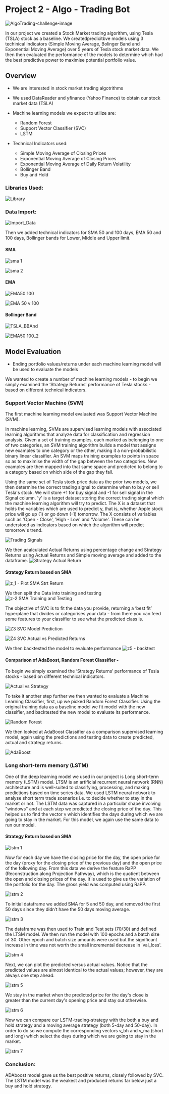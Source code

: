 # Project 2 - Algo - Trading Bot

![AlgoTrading-challenge-image](https://user-images.githubusercontent.com/85688247/178852925-0a297d62-e9f3-426a-b95c-4a4be1cf1905.png)


In our project we created a Stock Market trading algorithm, using Tesla (TSLA) stock as a baseline. We createdpredicitbve models using 3 techinical indicators (Simple Moving Average, Bolinger Band and Exponential Moving Average) over 5 years of Tesla stock market data. We then then evaluated the performance of the models to determine which had the best predictive power to maximise potential portfolio value. 


## Overview

* We are interested in stock market trading algotrithms

* We used DataReader and yfinance (Yahoo Finance) to obtain our stock market data (TSLA)

* Machine learning models we expect to utilize are:

    * Random Forest
    * Support Vector Classifier (SVC)
    * LSTM

* Technical Indicators used:

    * Simple Moving Average of Closing Prices
    * Exponential Moving Average of Closing Prices
    * Exponential Moving Average of Daily Return Volatility
    * Bollinger Band
    * Buy and Hold


### Libraries Used:
![Library](https://user-images.githubusercontent.com/85688247/178892027-4e999ab8-ecd6-4400-b3d3-454b52b73383.png)


### Data Import:
![Import_Data](https://user-images.githubusercontent.com/85688247/178892633-2df7840a-1370-4abd-9704-45dad4ca18e1.png)


Then we added technical indicators for SMA 50 and 100 days, EMA 50 and 100 days, Bollinger bands for Lower, Middle and Upper limit.  

#### SMA
![sma 1](https://user-images.githubusercontent.com/85688247/178967588-b737d0f1-df85-4e69-bab0-96d99e79f15a.png)

![sma 2](https://user-images.githubusercontent.com/85688247/178967682-264b8f46-06a6-403e-a518-6fd88db2814f.png)


#### EMA 

![EMA50 100](https://user-images.githubusercontent.com/85688247/178901807-4177fff0-46b8-4d9b-ae48-b7b68a7cfa6b.png)

![EMA 50 v 100](https://user-images.githubusercontent.com/85688247/178967278-6ad3037f-5f45-4451-86a8-194d585f0808.png)

#### Bollinger Band 
![TSLA_BBAnd](https://user-images.githubusercontent.com/85688247/178901252-b3f6a050-11ef-4382-91b5-d651bf31b95e.png)

![EMA50 100_2](https://user-images.githubusercontent.com/85688247/178901977-3160bee5-50c6-4031-a75a-3f7db7cb1416.png)



## Model Evaluation
* Ending portfolio values/returns under each machine learning model will be used to evaluate the models

We wanted to create a number of machine learning models - to begin we simply examined the ‘Strategy Returns’ performance of Tesla stocks - based on different technical indicators. 


### Support Vector Machine (SVM)

The first machine learning model evaluated was Support Vector Machine (SVM).  

In machine learning, SVMs are supervised learning models with associated learning algorithms that analyze data for classification and regression analysis.  Given a set of training examples, each marked as belonging to one of two categories, an SVM training algorithm builds a model that assigns new examples to one category or the other, making it a non-probabilistic binary linear classifier.  An SVM maps training examples to points in space so as to maximise the width of the gap between the two categories.  New examples are then mapped into that same space and predicted to belong to a category based on which side of the gap they fall.

Using the same set of Tesla stock price data as the prior two models, we then determine the correct trading signal to determine when to buy or sell Tesla's stock.  We will store +1 for buy signal and -1 for sell signal in the Signal column. 'y' is a target dataset storing the correct trading signal which the machine learning algorithm will try to predict.  The X is a dataset that holds the variables which are used to predict y, that is, whether Apple stock price will go up (1) or go down (-1) tomorrow. The X consists of variables such as 'Open - Close', 'High - Low' and 'Volume'. These can be understood as indicators based on which the algorithm will predict tomorrow's trend.


![Trading Signals](https://user-images.githubusercontent.com/85688247/178893910-4838b582-9c57-4512-b69f-b38f6983e597.png)


We then acalculated Actual Returns using percentage change and Strategy Returns using Actual Returns and Simple moving average and added to the dataframe. 
![Strategy   Actual Return ](https://user-images.githubusercontent.com/85688247/178894384-37b62a82-21af-4b11-bc98-de9f3db6594a.png)


#### Strategy Return based on SMA
![z_1 - Plot SMA Strt Return](https://user-images.githubusercontent.com/85688247/178895108-104d1d08-a07a-4375-8daa-a2d98e628a5b.png)


We then split the Data into training and testing
![z-2 SMA Training and Testing](https://user-images.githubusercontent.com/85688247/178898528-7c21e1d2-1a92-40c4-b69b-7b05d90c4d3f.png)

The objective of SVC is to fit the data you provide, returning a ‘best fit’ hyperplane that divides or categorises your data - from there you can feed some features to your classifier to see what the predicted class is.

![Z3 SVC Model Prediction](https://user-images.githubusercontent.com/85688247/178899176-7f635791-161f-43f0-8d46-fb0d6f73df04.png)

![Z4 SVC Actual vs Predicted Returns ](https://user-images.githubusercontent.com/85688247/178899470-656e0027-c800-4e4f-b032-b32b15d8e6b7.png)

We then backtested the model to evaluate performance
![z5 - backtest](https://user-images.githubusercontent.com/85688247/178899643-1063b1f9-ed0e-4d04-abba-b07776605a82.png)

#### Comparison of AdaBoost, Random Forest Classifier - 

To begin we simply examined the ‘Strategy Returns’ performance of Tesla stocks - based on different technical indicators.

![Actual vs Strategy](https://user-images.githubusercontent.com/85688247/178968137-1e28cd9d-886d-43e3-a573-8042a097edd4.png)

To take it another step further we then wanted to evaluate a Machine Learning Classifier, first, up we picked Random Forest Classifier. Using the original training data as a baseline model we fit  model with the new classifier, and backtested the new model to evaluate its performance.

![Random Forest](https://user-images.githubusercontent.com/85688247/178968840-174e65d4-278d-4333-8305-c6271c8a7b4b.png)

We then looked at AdaBoost Classifier as a comparison supervised learning model, again using the predictions and testing data to create predicted, actual and strategy returns.

![AdaBoost](https://user-images.githubusercontent.com/85688247/178969032-98e7fc05-c071-43cc-8bf7-90029a007c65.png)




### Long short-term memory (LSTM)

One of the deep learning model we used in our project is Long short-term memory (LSTM) model. LTSM is an artificial recurrent neural network (RNN) architecture and is well-suited to classifying, processing, and making predictions based on time series data. We used LSTM neural network to analyse short term trade scenarios i.e. to decide whether to stay in the market or not. The LSTM data was captured in a particular shape involving "windows" and at each step we predicted the closing price of the day.  This helped us to find the vector v which identifies the days during which we are going to stay in the market. For this model, we again use the same data to run our model. 

#### Strategy Return based on SMA

![lstm 1](https://user-images.githubusercontent.com/85688247/178902377-338fcb81-7b81-4f5c-b72b-54b0c5c9f065.png)

Now for each day we have the closing price for the day, the open price for the day (proxy for the closing price of the previous day) and the open price of the following day. From this data we derive the feature RaPP (Reconstruction along Projection Pathway), which is the quotient between the open and closing prices of the day. It is used to give us the variation of the portfolio for the day. The gross yield was computed using RaPP.

![lstm 2](https://user-images.githubusercontent.com/85688247/178902574-03b8216a-a6cd-40c7-8fe8-ea344d27ebe0.png)

To initial dataframe we added SMA for 5 and 50 day, and removed the first 50 days since they didn’t have the 50 days moving average.  

![lstm 3](https://user-images.githubusercontent.com/85688247/178902869-578e3fe3-7bc3-4a4b-9914-4748164cf578.png)

The dataframe was then used to Train and Test sets (70/30) and defined the LTSM model. We then run the model with 100 epochs and a batch size of 30. Other epoch and batch size amounts were used but the significant increase in time was not worth the small incremental decrease in 'val_loss'.

![lstm 4](https://user-images.githubusercontent.com/85688247/178903067-c3d15cb7-d80a-40d4-967d-0593d342440b.png)

Next, we can plot the predicted versus actual values. Notice that the predicted values are almost identical to the actual values; however, they are always one step ahead:

![lstm 5](https://user-images.githubusercontent.com/85688247/178903178-ba660522-f1fe-4e14-b087-943384caa343.png)

We stay in the market when the predicted price for the day's close is greater than the current day's opening price and stay out otherwise. 

![lstm 6](https://user-images.githubusercontent.com/85688247/178903292-bf5c6031-1460-4ff2-9420-5266251c70c1.png)

Now we can compare our LSTM-trading-strategy with the both a buy and hold strategy and a moving average strategy (both 5-day and 50-day). In order to do so we compute the corresponding vectors v_bh and v_ma (short and long) which select the days during which we are going to stay in the market.

![lstm 7](https://user-images.githubusercontent.com/85688247/178903401-8bbe49a2-f695-41c2-9004-e4fa736278f1.png)


### Conclusion:

ADAboost model gave us the best positive returns, closely followed by SVC. The LSTM model was the weakest and produced returns far below just a buy and hold strategy.